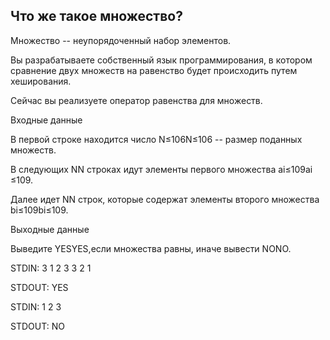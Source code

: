 ## Что же такое множество?

Множество -- неупорядоченный набор элементов.

Вы разрабатываете собственный язык программирования, в котором сравнение двух множеств на равенство будет происходить путем хеширования.

Сейчас вы реализуете оператор равенства для множеств.


Входные данные

В первой строке находится число N≤106N≤106 -- размер поданных множеств.

В следующих NN строках идут элементы первого множества ai≤109ai​≤109.

Далее идет NN строк, которые содержат элементы второго множества bi≤109bi​≤109.


Выходные данные

Выведите YESYES,если множества равны, иначе вывести NONO.


STDIN:
3
1
2
3
3
2
1

STDOUT:
YES

STDIN:
1
2
3

STDOUT:
NO

